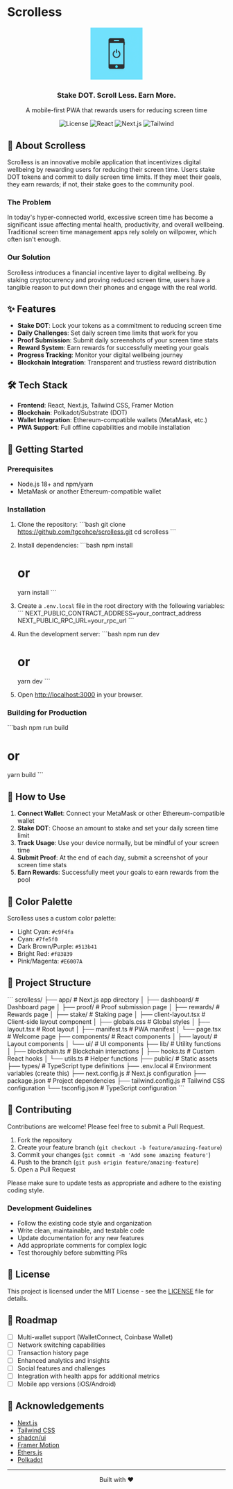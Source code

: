 # Scrolless

<div align="center">
  <img src="public/icon-512x512.png" alt="Scrolless Logo" width="120" />
  <h3>Stake DOT. Scroll Less. Earn More.</h3>
  <p>A mobile-first PWA that rewards users for reducing screen time</p>
  
  ![License](https://img.shields.io/github/license/tgcohce/scrolless)
  ![React](https://img.shields.io/badge/React-18-blue)
  ![Next.js](https://img.shields.io/badge/Next.js-14-black)
  ![Tailwind](https://img.shields.io/badge/Tailwind-3-38bdf8)
</div>

## 📱 About Scrolless

Scrolless is an innovative mobile application that incentivizes digital wellbeing by rewarding users for reducing their screen time. Users stake DOT tokens and commit to daily screen time limits. If they meet their goals, they earn rewards; if not, their stake goes to the community pool.

### The Problem

In today's hyper-connected world, excessive screen time has become a significant issue affecting mental health, productivity, and overall wellbeing. Traditional screen time management apps rely solely on willpower, which often isn't enough.

### Our Solution

Scrolless introduces a financial incentive layer to digital wellbeing. By staking cryptocurrency and proving reduced screen time, users have a tangible reason to put down their phones and engage with the real world.

## ✨ Features

- **Stake DOT**: Lock your tokens as a commitment to reducing screen time
- **Daily Challenges**: Set daily screen time limits that work for you
- **Proof Submission**: Submit daily screenshots of your screen time stats
- **Reward System**: Earn rewards for successfully meeting your goals
- **Progress Tracking**: Monitor your digital wellbeing journey
- **Blockchain Integration**: Transparent and trustless reward distribution

## 🛠️ Tech Stack

- **Frontend**: React, Next.js, Tailwind CSS, Framer Motion
- **Blockchain**: Polkadot/Substrate (DOT)
- **Wallet Integration**: Ethereum-compatible wallets (MetaMask, etc.)
- **PWA Support**: Full offline capabilities and mobile installation

## 🚀 Getting Started

### Prerequisites

- Node.js 18+ and npm/yarn
- MetaMask or another Ethereum-compatible wallet

### Installation

1. Clone the repository:
   \`\`\`bash
   git clone https://github.com/tgcohce/scrolless.git
   cd scrolless
   \`\`\`

2. Install dependencies:
   \`\`\`bash
   npm install
   # or
   yarn install
   \`\`\`

3. Create a `.env.local` file in the root directory with the following variables:
   \`\`\`
   NEXT_PUBLIC_CONTRACT_ADDRESS=your_contract_address
   NEXT_PUBLIC_RPC_URL=your_rpc_url
   \`\`\`

4. Run the development server:
   \`\`\`bash
   npm run dev
   # or
   yarn dev
   \`\`\`

5. Open [http://localhost:3000](http://localhost:3000) in your browser.

### Building for Production

\`\`\`bash
npm run build
# or
yarn build
\`\`\`

## 📖 How to Use

1. **Connect Wallet**: Connect your MetaMask or other Ethereum-compatible wallet
2. **Stake DOT**: Choose an amount to stake and set your daily screen time limit
3. **Track Usage**: Use your device normally, but be mindful of your screen time
4. **Submit Proof**: At the end of each day, submit a screenshot of your screen time stats
5. **Earn Rewards**: Successfully meet your goals to earn rewards from the pool

## 🎨 Color Palette

Scrolless uses a custom color palette:

- Light Cyan: `#c9f4fa`
- Cyan: `#7fe5f0`
- Dark Brown/Purple: `#513b41`
- Bright Red: `#f83839`
- Pink/Magenta: `#E6007A`

## 📁 Project Structure

\`\`\`
scrolless/
├── app/                  # Next.js app directory
│   ├── dashboard/        # Dashboard page
│   ├── proof/            # Proof submission page
│   ├── rewards/          # Rewards page
│   ├── stake/            # Staking page
│   ├── client-layout.tsx # Client-side layout component
│   ├── globals.css       # Global styles
│   ├── layout.tsx        # Root layout
│   ├── manifest.ts       # PWA manifest
│   └── page.tsx          # Welcome page
├── components/           # React components
│   ├── layout/           # Layout components
│   └── ui/               # UI components
├── lib/                  # Utility functions
│   ├── blockchain.ts     # Blockchain interactions
│   ├── hooks.ts          # Custom React hooks
│   └── utils.ts          # Helper functions
├── public/               # Static assets
├── types/                # TypeScript type definitions
├── .env.local            # Environment variables (create this)
├── next.config.js        # Next.js configuration
├── package.json          # Project dependencies
├── tailwind.config.js    # Tailwind CSS configuration
└── tsconfig.json         # TypeScript configuration
\`\`\`

## 🤝 Contributing

Contributions are welcome! Please feel free to submit a Pull Request.

1. Fork the repository
2. Create your feature branch (`git checkout -b feature/amazing-feature`)
3. Commit your changes (`git commit -m 'Add some amazing feature'`)
4. Push to the branch (`git push origin feature/amazing-feature`)
5. Open a Pull Request

Please make sure to update tests as appropriate and adhere to the existing coding style.

### Development Guidelines

- Follow the existing code style and organization
- Write clean, maintainable, and testable code
- Update documentation for any new features
- Add appropriate comments for complex logic
- Test thoroughly before submitting PRs

## 📝 License

This project is licensed under the MIT License - see the [LICENSE](LICENSE) file for details.

## 🔮 Roadmap

- [ ] Multi-wallet support (WalletConnect, Coinbase Wallet)
- [ ] Network switching capabilities
- [ ] Transaction history page
- [ ] Enhanced analytics and insights
- [ ] Social features and challenges
- [ ] Integration with health apps for additional metrics
- [ ] Mobile app versions (iOS/Android)

## 🙏 Acknowledgements

- [Next.js](https://nextjs.org/)
- [Tailwind CSS](https://tailwindcss.com/)
- [shadcn/ui](https://ui.shadcn.com/)
- [Framer Motion](https://www.framer.com/motion/)
- [Ethers.js](https://docs.ethers.org/)
- [Polkadot](https://polkadot.com/)

---

<div align="center">
  <p>Built with ❤️</p>
</div>
